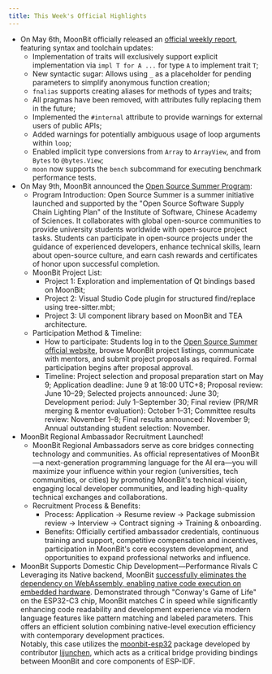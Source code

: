 ```yaml
---
title: This Week's Official Highlights
---
```


- On May 6th, MoonBit officially released an [official weekly report](https://mp.weixin.qq.com/s/AzdB_J7dI5hzRYo0QAkA6g), featuring syntax and toolchain updates:
  - Implementation of traits will exclusively support explicit implementation via `impl T for A ...` for type `A` to implement trait `T`;
  - New syntactic sugar: Allows using `_` as a placeholder for pending parameters to simplify anonymous function creation;
  - `fnalias` supports creating aliases for methods of types and traits;
  - All pragmas have been removed, with attributes fully replacing them in the future;
  - Implemented the `#internal` attribute to provide warnings for external users of public APIs;
  - Added warnings for potentially ambiguous usage of loop arguments within `loop`;
  - Enabled implicit type conversions from `Array` to `ArrayView`, and from `Bytes` to `@bytes.View`;
  - `moon` now supports the `bench` subcommand for executing benchmark performance tests.
- On May 9th, MoonBit announced the [Open Source Summer Program](https://mp.weixin.qq.com/s/bc8xkj04cMZ9bBBc-73GbQ):
  - Program Introduction: Open Source Summer is a summer initiative launched and supported by the "Open Source Software Supply Chain Lighting Plan" of the Institute of Software, Chinese Academy of Sciences. It collaborates with global open-source communities to provide university students worldwide with open-source project tasks. Students can participate in open-source projects under the guidance of experienced developers, enhance technical skills, learn about open-source culture, and earn cash rewards and certificates of honor upon successful completion.
  - MoonBit Project List:
    - Project 1: Exploration and implementation of Qt bindings based on MoonBit;
    - Project 2: Visual Studio Code plugin for structured find/replace using tree-sitter.mbt;
    - Project 3: UI component library based on MoonBit and TEA architecture.
  - Participation Method & Timeline:
    - How to participate: Students log in to the [Open Source Summer official website](https://summer-ospp.ac.cn), browse MoonBit project listings, communicate with mentors, and submit project proposals as required. Formal participation begins after proposal approval.
    - Timeline: Project selection and proposal preparation start on May 9; Application deadline: June 9 at 18:00 UTC+8; Proposal review: June 10–29; Selected projects announced: June 30; Development period: July 1–September 30; Final review (PR/MR merging & mentor evaluation): October 1–31; Committee results review: November 1–8; Final results announced: November 9; Annual outstanding student selection: November.
- MoonBit Regional Ambassador Recruitment Launched!
  - MoonBit Regional Ambassadors serve as core bridges connecting technology and communities. As official representatives of MoonBit—a next-generation programming language for the AI era—you will maximize your influence within your region (universities, tech communities, or cities) by promoting MoonBit's technical vision, engaging local developer communities, and leading high-quality technical exchanges and collaborations.
  - Recruitment Process & Benefits:
    - Process: Application → Resume review → Package submission review → Interview → Contract signing → Training & onboarding.
    - Benefits: Officially certified ambassador credentials, continuous training and support, competitive compensation and incentives, participation in MoonBit's core ecosystem development, and opportunities to expand professional networks and influence.
- MoonBit Supports Domestic Chip Development—Performance Rivals C  
  Leveraging its Native backend, MoonBit [successfully eliminates the dependency on WebAssembly, enabling native code execution on embedded hardware](https://www.moonbitlang.cn/blog/moonbit-esp32#%E5%9C%A8-esp32-c3-%E4%B8%8A%E5%AE%9E%E7%8E%B0%E7%94%9F%E5%91%BD%E6%B8%B8%E6%88%8F). Demonstrated through "Conway's Game of Life" on the ESP32-C3 chip, MoonBit matches C in speed while significantly enhancing code readability and development experience via modern language features like pattern matching and labeled parameters. This offers an efficient solution combining native-level execution efficiency with contemporary development practices.  
  Notably, this case utilizes the [moonbit-esp32](https://github.com/moonbit-community/moonbit-esp32) package developed by contributor [lijunchen](https://github.com/lijunchen), which acts as a critical bridge providing bindings between MoonBit and core components of ESP-IDF.
